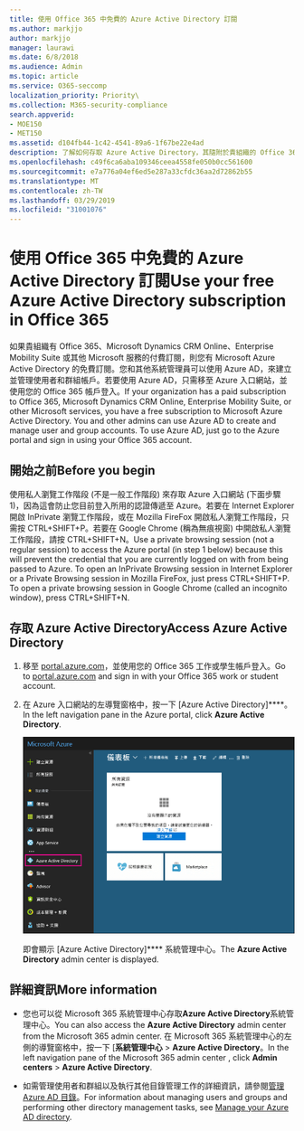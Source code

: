 ```yaml
---
title: 使用 Office 365 中免費的 Azure Active Directory 訂閱
ms.author: markjjo
author: markjjo
manager: laurawi
ms.date: 6/8/2018
ms.audience: Admin
ms.topic: article
ms.service: O365-seccomp
localization_priority: Priority\
ms.collection: M365-security-compliance
search.appverid:
- MOE150
- MET150
ms.assetid: d104fb44-1c42-4541-89a6-1f67be22e4ad
description: 了解如何存取 Azure Active Directory，其隨附於貴組織的 Office 365 的付費訂閱。
ms.openlocfilehash: c49f6ca6aba109346ceea4558fe050b0cc561600
ms.sourcegitcommit: e7a776a04ef6ed5e287a33cfdc36aa2d72862b55
ms.translationtype: MT
ms.contentlocale: zh-TW
ms.lasthandoff: 03/29/2019
ms.locfileid: "31001076"
---
```

# <a name="use-your-free-azure-active-directory-subscription-in-office-365"></a><span data-ttu-id="928eb-103">使用 Office 365 中免費的 Azure Active Directory 訂閱</span><span class="sxs-lookup"><span data-stu-id="928eb-103">Use your free Azure Active Directory subscription in Office 365</span></span>

<span data-ttu-id="928eb-p101">如果貴組織有 Office 365、Microsoft Dynamics CRM Online、Enterprise Mobility Suite 或其他 Microsoft 服務的付費訂閱，則您有 Microsoft Azure Active Directory 的免費訂閱。您和其他系統管理員可以使用 Azure AD，來建立並管理使用者和群組帳戶。若要使用 Azure AD，只需移至 Azure 入口網站，並使用您的 Office 365 帳戶登入。</span><span class="sxs-lookup"><span data-stu-id="928eb-p101">If your organization has a paid subscription to Office 365, Microsoft Dynamics CRM Online, Enterprise Mobility Suite, or other Microsoft services, you have a free subscription to Microsoft Azure Active Directory. You and other admins can use Azure AD to create and manage user and group accounts. To use Azure AD, just go to the Azure portal and sign in using your Office 365 account.</span></span>
  
## <a name="before-you-begin"></a><span data-ttu-id="928eb-107">開始之前</span><span class="sxs-lookup"><span data-stu-id="928eb-107">Before you begin</span></span>

<span data-ttu-id="928eb-p102">使用私人瀏覽工作階段 (不是一般工作階段) 來存取 Azure 入口網站 (下面步驟 1)，因為這會防止您目前登入所用的認證傳遞至 Azure。若要在 Internet Explorer 開啟 InPrivate 瀏覽工作階段，或在 Mozilla FireFox 開啟私人瀏覽工作階段，只需按 CTRL+SHIFT+P。若要在 Google Chrome (稱為無痕視窗) 中開啟私人瀏覽工作階段，請按 CTRL+SHIFT+N。</span><span class="sxs-lookup"><span data-stu-id="928eb-p102">Use a private browsing session (not a regular session) to access the Azure portal (in step 1 below) because this will prevent the credential that you are currently logged on with from being passed to Azure. To open an InPrivate Browsing session in Internet Explorer or a Private Browsing session in Mozilla FireFox, just press CTRL+SHIFT+P. To open a private browsing session in Google Chrome (called an incognito window), press CTRL+SHIFT+N.</span></span>
  
## <a name="access-azure-active-directory"></a><span data-ttu-id="928eb-111">存取 Azure Active Directory</span><span class="sxs-lookup"><span data-stu-id="928eb-111">Access Azure Active Directory</span></span>

1. <span data-ttu-id="928eb-112">移至 [portal.azure.com](https://portal.azure.com)，並使用您的 Office 365 工作或學生帳戶登入。</span><span class="sxs-lookup"><span data-stu-id="928eb-112">Go to [portal.azure.com](https://portal.azure.com) and sign in with your Office 365 work or student account.</span></span> 
    
2. <span data-ttu-id="928eb-113">在 Azure 入口網站的左導覽窗格中，按一下 [Azure Active Directory]\*\*\*\*。</span><span class="sxs-lookup"><span data-stu-id="928eb-113">In the left navigation pane in the Azure portal, click **Azure Active Directory**.</span></span>
    
    ![按一下 Azure 入口網站左導覽窗格中的 Azure Active Directory。](media/97d2d72f-ac20-46ab-898c-851f6009b453.png)
  
    <span data-ttu-id="928eb-115">即會顯示 [Azure Active Directory]\*\*\*\* 系統管理中心。</span><span class="sxs-lookup"><span data-stu-id="928eb-115">The **Azure Active Directory** admin center is displayed.</span></span> 
    
## <a name="more-information"></a><span data-ttu-id="928eb-116">詳細資訊</span><span class="sxs-lookup"><span data-stu-id="928eb-116">More information</span></span>

- <span data-ttu-id="928eb-117">您也可以從 Microsoft 365 系統管理中心存取**Azure Active Directory**系統管理中心。</span><span class="sxs-lookup"><span data-stu-id="928eb-117">You can also access the **Azure Active Directory** admin center from the Microsoft 365 admin center.</span></span> <span data-ttu-id="928eb-118">在 Microsoft 365 系統管理中心的左側的導覽窗格中，按一下 [**系統管理中心** \> **Azure Active Directory**。</span><span class="sxs-lookup"><span data-stu-id="928eb-118">In the left navigation pane of the Microsoft 365 admin center , click **Admin centers** \> **Azure Active Directory**.</span></span>
    
- <span data-ttu-id="928eb-119">如需管理使用者和群組以及執行其他目錄管理工作的詳細資訊，請參閱[管理 Azure AD 目錄](https://docs.microsoft.com/azure/active-directory/active-directory-administer)。</span><span class="sxs-lookup"><span data-stu-id="928eb-119">For information about managing users and groups and performing other directory management tasks, see [Manage your Azure AD directory](https://docs.microsoft.com/azure/active-directory/active-directory-administer).</span></span>
